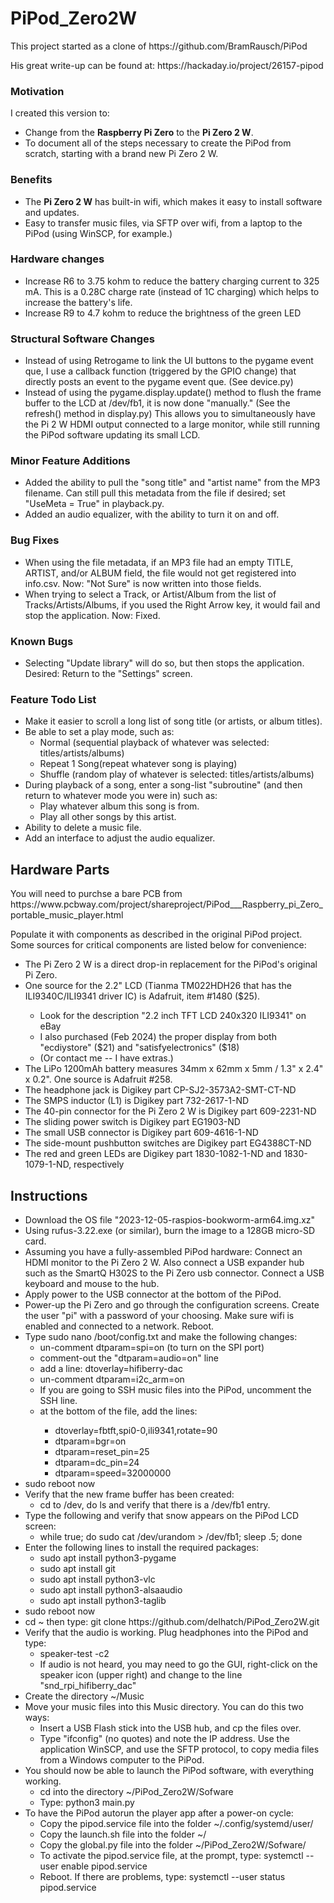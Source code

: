 # PiPod_Zero2W
<p>This project started as a clone of https://github.com/BramRausch/PiPod</p>
<p>His great write-up can be found at: https://hackaday.io/project/26157-pipod</p>
<H3>Motivation</H3>
<p>I created this version to:</p>
<ul><li>Change from the <b>Raspberry Pi Zero</b> to the <b>Pi Zero 2 W</b>.</li>
<li>To document all of the steps necessary to create the PiPod from scratch, starting with a brand new Pi Zero 2 W.</li></ul>
<H3>Benefits</H3>
<ul>
  <li>The <b>Pi Zero 2 W</b> has built-in wifi, which makes it easy to install software and updates.</li>
  <li>Easy to transfer music files, via SFTP over wifi, from a laptop to the PiPod (using WinSCP, for example.)</li>
</ul>
<H3>Hardware changes</H3>
<ul>
  <li>Increase R6 to 3.75 kohm to reduce the battery charging current to 325 mA. This is a 0.28C charge rate (instead of 1C charging) which helps to increase the battery's life.</li>
  <li>Increase R9 to 4.7 kohm to reduce the brightness of the green LED</li>
</ul>
<H3>Structural Software Changes</H3>
<ul>
  <li>Instead of using Retrogame to link the UI buttons to the pygame event que, I use a callback function (triggered by the GPIO change) that directly posts an event to the pygame event que. (See device.py)</li>
  <li>Instead of using the pygame.display.update() method to flush the frame buffer to the LCD at /dev/fb1, it is now done "manually." (See the refresh() method in display.py) This allows you to simultaneously have the Pi 2 W HDMI output connected to a large monitor, while still running the PiPod software updating its small LCD.</li>
</ul>
<H3>Minor Feature Additions</H3>
<ul>
  <li>Added the ability to pull the "song title" and "artist name" from the MP3 filename. Can still pull this metadata from the file if desired; set "UseMeta = True" in playback.py.</li>
  <li>Added an audio equalizer, with the ability to turn it on and off.</li>
</ul>
<H3>Bug Fixes</H3>
<ul>
  <li>When using the file metadata, if an MP3 file had an empty TITLE, ARTIST, and/or ALBUM field, the file would not get registered into info.csv. Now: "Not Sure" is now written into those fields.</li>
  <li>When trying to select a Track, or Artist/Album from the list of Tracks/Artists/Albums, if you used the Right Arrow key, it would fail and stop the application. Now: Fixed.</li>
</ul>
<H3>Known Bugs</H3>
<ul>
  <li>Selecting "Update library" will do so, but then stops the application. Desired: Return to the "Settings" screen.</li>
</ul>
<H3>Feature Todo List</H3>
<ul>
  <li>Make it easier to scroll a long list of song title (or artists, or album titles).</li>
  <li>Be able to set a play mode, such as:
    <ul>
      <li>Normal (sequential playback of whatever was selected: titles/artists/albums)</li>
      <li>Repeat 1 Song(repeat whatever song is playing)</li>
      <li>Shuffle (random play of whatever is selected: titles/artists/albums)</li>
    </ul>
  </li>
  <li>During playback of a song, enter a song-list "subroutine" (and then return to whatever mode you were in) such as:
    <ul>
      <li>Play whatever album this song is from.</li>
      <li>Play all other songs by this artist.</li>
    </ul>
  </li>
  <li>Ability to delete a music file.</li>
  <li>Add an interface to adjust the audio equalizer.</li>
</ul>

<H2>Hardware Parts</H2>
<p>You will need to purchse a bare PCB from https://www.pcbway.com/project/shareproject/PiPod___Raspberry_pi_Zero_portable_music_player.html</p>
<p>Populate it with components as described in the original PiPod project. Some sources for critical components are listed below for convenience:</p>
<ul>
  <li>The Pi Zero 2 W is a direct drop-in replacement for the PiPod's original Pi Zero.</li>
  <li>One source for the 2.2" LCD (Tianma TM022HDH26 that has the ILI9340C/ILI9341 driver IC) is Adafruit, item #1480 ($25).</li>
  <ul>
    <li>Look for the description "2.2 inch TFT LCD 240x320 ILI9341" on eBay</li>
    <li>I also purchased (Feb 2024) the proper display from both "ecdiystore" ($21) and "satisfyelectronics" ($18)</li>
    <li>(Or contact me -- I have extras.)</li>
  </ul>
  <li>The LiPo 1200mAh battery measures 34mm x 62mm x 5mm / 1.3" x 2.4" x 0.2". One source is Adafruit #258.</li>
  <li>The headphone jack is Digikey part CP-SJ2-3573A2-SMT-CT-ND</li>
  <li>The SMPS inductor (L1) is Digikey part 732-2617-1-ND</li>
  <li>The 40-pin connector for the Pi Zero 2 W is Digikey part 609-2231-ND</li>
  <li>The sliding power switch is Digikey part EG1903-ND</li>
  <li>The small USB connector is Digikey part 609-4616-1-ND</li>
  <li>The side-mount pushbutton switches are Digikey part EG4388CT-ND</li>
  <li>The red and green LEDs are Digikey part 1830-1082-1-ND and 1830-1079-1-ND, respectively</li>
</ul>

<H2>Instructions</H2>
<ul><li>Download the OS file "2023-12-05-raspios-bookworm-arm64.img.xz"</li>
<li>Using rufus-3.22.exe (or similar), burn the image to a 128GB micro-SD card.</li>
<li>Assuming you have a fully-assembled PiPod hardware: Connect an HDMI monitor to the Pi Zero 2 W. Also connect a USB expander hub such as the SmartQ
H302S to the Pi Zero usb connector. Connect a USB keyboard and mouse to the hub.</li>
<li>Apply power to the USB connector at the bottom of the PiPod.</li>
<li>Power-up the Pi Zero and go through the configuration screens. Create the user "pi" with a password of your choosing. Make sure wifi is enabled and connected to a network. Reboot.</li>
<li>Type sudo nano /boot/config.txt and make the following changes:
  <ul>
    <li>un-comment dtparam=spi=on (to turn on the SPI port)</li>
    <li>comment-out the "dtparam=audio=on" line</li>
    <li>add a line: dtoverlay=hifiberry-dac</li>
    <li>un-comment dtparam=i2c_arm=on</li>
    <li>If you are going to SSH music files into the PiPod, uncomment the SSH line.</li>
    <li>at the bottom of the file, add the lines:</li>
    <ul>
      <li>dtoverlay=fbtft,spi0-0,ili9341,rotate=90</li>
      <li>dtparam=bgr=on</li>
      <li>dtparam=reset_pin=25</li>
      <li>dtparam=dc_pin=24</li>
      <li>dtparam=speed=32000000</li>
    </ul>
  </ul>
</li>
<li>sudo reboot now</li>
<li>Verify that the new frame buffer has been created:
  <ul><li>cd to /dev, do ls and verify that there is a /dev/fb1 entry.</li></ul>
</li>
<li>Type the following and verify that snow appears on the PiPod LCD screen:
  <ul><li>while true; do sudo cat /dev/urandom > /dev/fb1; sleep .5; done</li></ul>
</li>
<li>Enter the following lines to install the required packages:
  <ul>
    <li>sudo apt install python3-pygame</li>
    <li>sudo apt install git</li>
    <li>sudo apt install python3-vlc</li>
    <li>sudo apt install python3-alsaaudio</li>
    <li>sudo apt install python3-taglib</li>
  </ul>
</li>
<li>sudo reboot now</li>
<li>cd ~ then type: git clone https://github.com/delhatch/PiPod_Zero2W.git</li>
<li>Verify that the audio is working. Plug headphones into the PiPod and type:
  <ul>
    <li>speaker-test -c2</li>
    <li>If audio is not heard, you may need to go the GUI, right-click on the speaker icon (upper right) and change to the line "snd_rpi_hifiberry_dac"</li>
  </ul>
</li>
<li>Create the directory ~/Music</li>
<li>Move your music files into this Music directory. You can do this two ways:
  <ul>
    <li>Insert a USB Flash stick into the USB hub, and cp the files over.</li>
    <li>Type "ifconfig" (no quotes) and note the IP address. Use the application WinSCP, and use the SFTP protocol, to copy media files from a Windows computer to the PiPod.</li>
  </ul>
</li>
<li>You should now be able to launch the PiPod software, with everything working.
  <ul>
    <li>cd into the directory ~/PiPod_Zero2W/Sofware</li>
    <li>Type: python3 main.py</li>
  </ul>
</li>
<li>To have the PiPod autorun the player app after a power-on cycle:
  <ul>
    <li>Copy the pipod.service file into the folder ~/.config/systemd/user/ </li>
    <li>Copy the launch.sh file into the folder ~/ </li>
    <li>Copy the global.py file into the folder ~/PiPod_Zero2W/Sofware/ </li>
    <li>To activate the pipod.service file, at the prompt, type: systemctl --user enable pipod.service </li>
    <li>Reboot. If there are problems, type: systemctl --user status pipod.service </li>
  </ul>
</li>
</ul>
